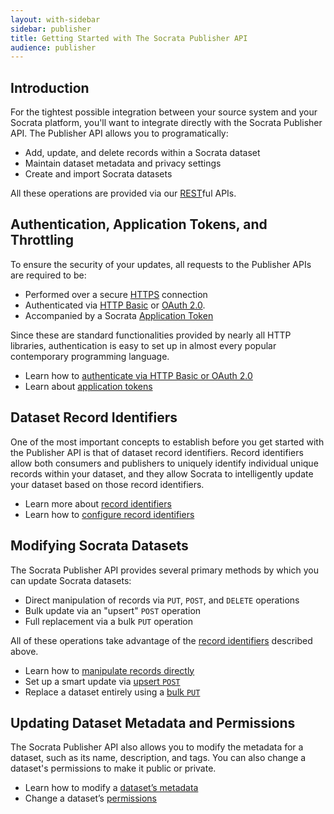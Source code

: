 ```yaml
---
layout: with-sidebar
sidebar: publisher
title: Getting Started with The Socrata Publisher API
audience: publisher
---
```


## Introduction

For the tightest possible integration between your source system and your Socrata platform, you'll want to integrate directly with the Socrata Publisher API. The Publisher API allows you to programatically:

- Add, update, and delete records within a Socrata dataset
- Maintain dataset metadata and privacy settings
- Create and import Socrata datasets

All these operations are provided via our [REST](https://en.wikipedia.org/wiki/Representational_state_transfer)ful APIs. 

## Authentication, Application Tokens, and Throttling

To ensure the security of your updates, all requests to the Publisher APIs are required to be:

- Performed over a secure [HTTPS](http://en.wikipedia.org/wiki/Https) connection
- Authenticated via [HTTP Basic](https://en.wikipedia.org/wiki/Basic_access_authentication) or [OAuth 2.0](http://en.wikipedia.org/wiki/OAuth#OAuth_2.0). 
- Accompanied by a Socrata [Application Token](/docs/app-tokens.html)

Since these are standard functionalities provided by nearly all HTTP libraries, authentication is easy to set up in almost every popular contemporary programming language.

<ul class="more-info">
  <li>Learn how to <a href="/docs/authentication.html">authenticate via HTTP Basic or OAuth 2.0</a></li>
  <li>Learn about <a href="/docs/app-tokens.html">application tokens</a></li>
</ul>

## Dataset Record Identifiers

One of the most important concepts to establish before you get started with the Publisher API is that of dataset record identifiers. Record identifiers allow both consumers and publishers to uniquely identify individual unique records within your dataset, and they allow Socrata to intelligently update your dataset based on those record identifiers.

<ul class="more-info">
  <li>Learn more about <a href="/docs/record-identifiers.html">record identifiers</a></li>
  <li>Learn how to <a href="/publishers/configuring-record-identifiers.html">configure record identifiers</a></li>
</ul>

## Modifying Socrata Datasets

The Socrata Publisher API provides several primary methods by which you can update Socrata datasets:

- Direct manipulation of records via `PUT`, `POST`, and `DELETE` operations
- Bulk update via an "upsert" `POST` operation
- Full replacement via a bulk `PUT` operation

All of these operations take advantage of the [record identifiers](/docs/record-identifiers.html) described above.

<ul class="more-info">
  <li>Learn how to <a href="/publishers/direct-record-manipulation.html">manipulate records directly</a></li>
  <li>Set up a smart update via <a href="/publishers/upsert.html">upsert <code>POST</code></a></li>
  <li>Replace a dataset entirely using a <a href="/publishers/replace.html">bulk <code>PUT</code></a></li>
</ul>

## Updating Dataset Metadata and Permissions

The Socrata Publisher API also allows you to modify the metadata for a dataset, such as its name, description, and tags. You can also change a dataset's permissions to make it public or private.

<ul class="more-info">
  <li>Learn how to modify a <a href="/publishers/modifying-metadata.html">dataset&#8217;s metadata</a></li>
  <li>Change a dataset&#8217;s <a href="/publishers/permisisons.html">permissions</a></li>
</ul>
